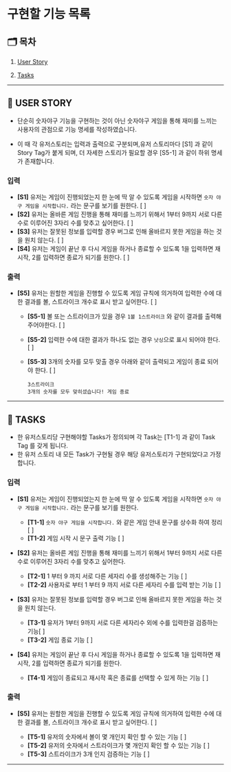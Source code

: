 # 구현할 기능 목록

## 🗂 목차

1. [User Story](#-user-story)

2. [Tasks](#-tasks)

---

## 📕 USER STORY

- 단순히 숫자야구 기능을 구현하는 것이 아닌 숫자야구 게임을 통해 재미를 느끼는 사용자의 관점으로 기능 명세를 작성하였습니다.

- 이 때 각 유저스토리는 입력과 출력으로 구분되며,유저 스토리마다 [S1] 과 같이 Story Tag가 붙게 되며, 더 자세한 스토리가 필요할 경우 [S5-1] 과 같이 하위 명세가 존재합니다.

### 입력

- **[S1]** 유저는 게임이 진행되었는지 한 눈에 딱 알 수 있도록 게임을 시작하면 `숫자 야구 게임을 시작합니다.` 라는 문구를 보기를 원한다. [ ]
- **[S2]** 유저는 올바른 게임 진행을 통해 재미를 느끼기 위해서 1부터 9까지 서로 다른 수로 이루어진 3자리 수를 맞추고 싶어한다. [ ]
- **[S3]** 유저는 잘못된 정보를 입력할 경우 버그로 인해 올바르지 못한 게임을 하는 것을 원치 않는다. [ ]
- **[S4]** 유저는 게임이 끝난 후 다시 게임을 하거나 종료할 수 있도록 1을 입력하면 재시작, 2를 입력하면 종료가 되기를 원한다. [ ]

### 출력

- **[S5]** 유저는 원할한 게임을 진행할 수 있도록 게임 규칙에 의거하여 입력한 수에 대한 결과를 볼, 스트라이크 개수로 표시 받고 싶어한다. [ ]

  - **[S5-1]** 볼 또는 스트라이크가 있을 경우 `1볼 1스트라이크` 와 같이 결과를 출력해주어야한다. [ ]
  - **[S5-2]** 입력한 수에 대한 결과가 하나도 없는 경우 `낫싱`으로 표시 되어야 한다. [ ]
  - **[S5-3]** 3개의 숫자를 모두 맞출 경우 아래와 같이 출력되고 게임이 종료 되어야 한다. [ ]

    ```
    3스트라이크
    3개의 숫자를 모두 맞히셨습니다! 게임 종료
    ```

---

## 💼 TASKS

- 한 유저스토리당 구현해야할 Tasks가 정의되며 각 Task는 [T1-1] 과 같이 Task Tag 를 갖게 됩니다.
- 한 유저 스토리 내 모든 Task가 구현될 경우 해당 유저스토리가 구현되었다고 가정합니다.

### 입력

- **[S1]** 유저는 게임이 진행되었는지 한 눈에 딱 알 수 있도록 게임을 시작하면 `숫자 야구 게임을 시작합니다.` 라는 문구를 보기를 원한다.

  - **[T1-1]** `숫자 야구 게임을 시작합니다.` 와 같은 게임 안내 문구를 상수화 하여 정리 [ ]
  - **[T1-2]** 게임 시작 시 문구 출력 기능 [ ]

- **[S2]** 유저는 올바른 게임 진행을 통해 재미를 느끼기 위해서 1부터 9까지 서로 다른 수로 이루어진 3자리 수를 맞추고 싶어한다.

  - **[T2-1]** 1 부터 9 까지 서로 다른 세자리 수를 생성해주는 기능 [ ]
  - **[T2-2]** 사용자로 부터 1 부터 9 까지 서로 다른 세자리 수를 입력 받는 기능 [ ]

- **[S3]** 유저는 잘못된 정보를 입력할 경우 버그로 인해 올바르지 못한 게임을 하는 것을 원치 않는다.

  - **[T3-1]** 유저가 1부터 9까지 서로 다른 세자리수 외에 수를 입력한걸 검증하는 기능[ ]
  - **[T3-2]** 게임 종료 기능 [ ]

- **[S4]** 유저는 게임이 끝난 후 다시 게임을 하거나 종료할 수 있도록 1을 입력하면 재시작, 2를 입력하면 종료가 되기를 원한다.

  - **[T4-1]** 게임이 종료되고 재시작 혹은 종료를 선택할 수 있게 하는 기능 [ ]

### 출력

- **[S5]** 유저는 원할한 게임을 진행할 수 있도록 게임 규칙에 의거하여 입력한 수에 대한 결과를 볼, 스트라이크 개수로 표시 받고 싶어한다. [ ]

  - **[T5-1]** 유저의 숫자에서 볼이 몇 개인지 확인 할 수 있는 기능 [ ]
  - **[T5-2]** 유저의 숫자에서 스트라이크가 몇 개인지 확인 할 수 있는 기능 [ ]
  - **[T5-3]** 스트라이크가 3개 인지 검증하는 기능 [ ]

---
